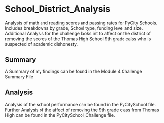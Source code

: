 # School_District_Analysis
Analysis of math and reading scores and passing rates for PyCity Schools.  Includes breakdowns by grade, School type, funding level and size.  Additional Analysis for the challenge looks int to affect on the district of removing the scores of the Thomas High School 9th grade calss who is suspected of academic dishonesty.

## Summary
A Summary of my findings can be found in the Module 4 Challenge Summary File

## Analysis
Analysis of the school performance can be found in the PyCitySchool file.  Further Analysis of the affect of removing the 9th grade class from Thomas High can be found in the PyCitySchool_Challenge file.
